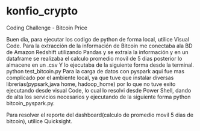 # konfio_crypto
Coding Challenge - Bitcoin Price

Buen dia, para ejecutar los codigo de python de forma local, utilice Visual Code. Para la extracción de la información de Bitcoin me conectaba ala BD de Amazon Redshift utilizando Pandas y se extraia la información y en un dataframe se realizaba el calculo promedio movil de 5 dias posterior lo almacene en un .csv
Y lo ejecutaba de la siguiente forma desde la terminal. 
python test_bitcoin.py
Para la carga de datos con pyspark aqui fue mas complicado por el ambiente local, ya que tuve que instalar diversas librerias(pypsark,java home, hadoop_home) por lo que no tuve exito ejecutando desde visual Code, lo cual lo resolvi desde Power Shell, dando de alta los servicios necesarios y ejecutando de la siguiente forma python bitcoin_pyspark.py.

Para resolver el reporte del dashboard(calculo de promedio movil 5 dias de bitcoin), utilice Quicksight.


